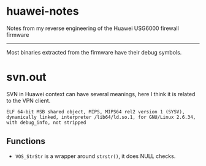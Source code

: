 # huawei-notes
Notes from my reverse engineering of the Huawei USG6000 firewall firmware

---

Most binaries extracted from the firmware have their debug symbols.

# svn.out

SVN in Huawei context can have several meanings, here I think it is related to the VPN client. 

```
ELF 64-bit MSB shared object, MIPS, MIPS64 rel2 version 1 (SYSV), dynamically linked, interpreter /lib64/ld.so.1, for GNU/Linux 2.6.34, with debug_info, not stripped
```

## Functions

- `VOS_StrStr` is a wrapper around `strstr()`, it does NULL checks.
